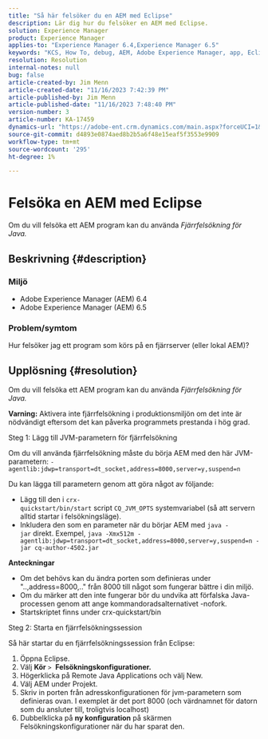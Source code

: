 ```yaml
---
title: "Så här felsöker du en AEM med Eclipse"
description: Lär dig hur du felsöker en AEM med Eclipse.
solution: Experience Manager
product: Experience Manager
applies-to: "Experience Manager 6.4,Experience Manager 6.5"
keywords: "KCS, How To, debug, AEM, Adobe Experience Manager, app, Eclipse, 6.4, 6.5, application"
resolution: Resolution
internal-notes: null
bug: false
article-created-by: Jim Menn
article-created-date: "11/16/2023 7:42:39 PM"
article-published-by: Jim Menn
article-published-date: "11/16/2023 7:48:40 PM"
version-number: 3
article-number: KA-17459
dynamics-url: "https://adobe-ent.crm.dynamics.com/main.aspx?forceUCI=1&pagetype=entityrecord&etn=knowledgearticle&id=016ddc48-b884-ee11-8179-6045bd006268"
source-git-commit: d4893e0874aed8b2b5a6f48e15eaf5f3553e9909
workflow-type: tm+mt
source-wordcount: '295'
ht-degree: 1%

---
```


# Felsöka en AEM med Eclipse


Om du vill felsöka ett AEM program kan du använda *Fjärrfelsökning för Java.*

## Beskrivning {#description}


### <b>Miljö</b>

- Adobe Experience Manager (AEM) 6.4
- Adobe Experience Manager (AEM) 6.5




### <b>Problem/symtom</b>

Hur felsöker jag ett program som körs på en fjärrserver (eller lokal AEM)?


## Upplösning {#resolution}


Om du vill felsöka ett AEM program kan du använda *Fjärrfelsökning för Java.*

<b>Varning:</b> Aktivera inte fjärrfelsökning i produktionsmiljön om det inte är nödvändigt eftersom det kan påverka programmets prestanda i hög grad.

Steg 1: Lägg till JVM-parametern för fjärrfelsökning

Om du vill använda fjärrfelsökning måste du börja AEM med den här JVM-parametern:
`-agentlib:jdwp=transport=dt_socket,address=8000,server=y,suspend=n`

Du kan lägga till parametern genom att göra något av följande:

- Lägg till den i `crx-quickstart/bin/start` script `CQ_JVM_OPTS` systemvariabel (så att servern alltid startar i felsökningsläge).
- Inkludera den som en parameter när du börjar AEM med `java -jar` direkt. Exempel, `java -Xmx512m -agentlib:jdwp=transport=dt_socket,address=8000,server=y,suspend=n -jar cq-author-4502.jar`


<b>Anteckningar</b>

- Om det behövs kan du ändra porten som definieras under &quot;..,address=8000,..&quot; från 8000 till något som fungerar bättre i din miljö.
- Om du märker att den inte fungerar bör du undvika att förfalska Java-processen genom att ange kommandoradsalternativet -nofork.
- Startskriptet finns under crx-quickstart/bin


Steg 2: Starta en fjärrfelsökningssession

Så här startar du en fjärrfelsökningssession från Eclipse:

1. Öppna Eclipse.
2. Välj <b>Kör</b> `>`  <b>Felsökningskonfigurationer.</b>
3. Högerklicka på Remote Java Applications och välj New.
4. Välj AEM under Projekt.
5. Skriv in porten från adresskonfigurationen för jvm-parametern som definieras ovan. I exemplet är det port 8000 (och värdnamnet för datorn som du ansluter till, troligtvis localhost)
6. Dubbelklicka på <b>ny konfiguration</b> på skärmen Felsökningskonfigurationer när du har sparat den.


